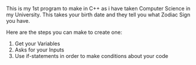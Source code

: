 This is my 1st program to make in C++ as i have taken Computer Science in my University. This takes your birth date and they tell you what Zodiac Sign you have. 

Here are the steps you can make to create one:

  1. Get your Variables
  2. Asks for your Inputs
  3. Use if-statements in order to make conditions about your code
